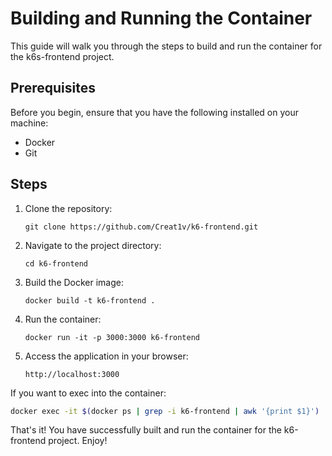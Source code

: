 # Building and Running the Container

This guide will walk you through the steps to build and run the container for the k6s-frontend project.

## Prerequisites
Before you begin, ensure that you have the following installed on your machine:
- Docker
- Git

## Steps
1. Clone the repository:
    ```
    git clone https://github.com/Creat1v/k6-frontend.git
    ```

2. Navigate to the project directory:
    ```
    cd k6-frontend
    ```

3. Build the Docker image:
    ```
    docker build -t k6-frontend .
    ```

4. Run the container:
    ```
    docker run -it -p 3000:3000 k6-frontend
    ```

5. Access the application in your browser:
    ```
    http://localhost:3000
    ```

If you want to exec into the container:
```bash
docker exec -it $(docker ps | grep -i k6-frontend | awk '{print $1}')  /bin/bash
```

That's it! You have successfully built and run the container for the k6-frontend project. Enjoy!